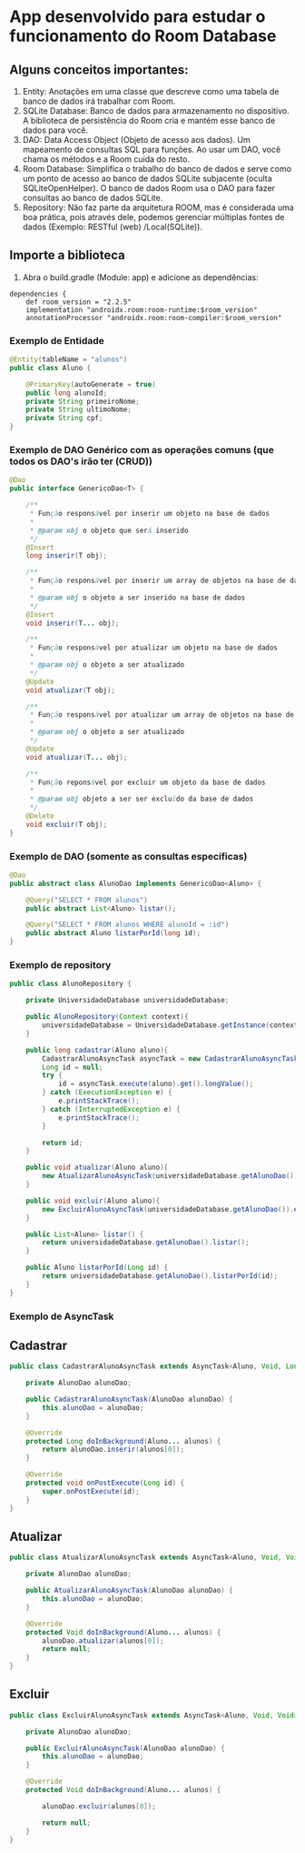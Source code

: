 # App desenvolvido para estudar o funcionamento do Room Database

## Alguns conceitos importantes:
1. Entity: Anotações em uma classe que descreve como uma tabela de banco de dados irá trabalhar com Room.
2. SQLite Database: Banco de dados para armazenamento no dispositivo. A biblioteca de persistência do Room cria e mantém esse banco de dados para você.
3. DAO: Data Access Object (Objeto de acesso aos dados). Um mapeamento de consultas SQL para funções. Ao usar um DAO, você chama os métodos e a Room cuida do resto.
4. Room Database: Simplifica o trabalho do banco de dados e serve como um ponto de acesso ao banco de dados SQLite subjacente (oculta SQLiteOpenHelper). O banco de dados Room usa o DAO para fazer consultas ao banco de dados SQLite.
5. Repository: Não faz parte da arquitetura ROOM, mas é considerada uma boa prática, pois através dele, podemos gerenciar múltiplas fontes de dados (Exemplo: RESTful (web) /Local(SQLite)).

## Importe a biblioteca
1. Abra o build.gradle (Module: app) e adicione as dependências:

```
dependencies {
    def room_version = "2.2.5"
    implementation "androidx.room:room-runtime:$room_version"
    annotationProcessor "androidx.room:room-compiler:$room_version"
```

### Exemplo de Entidade
```java
@Entity(tableName = "alunos")
public class Aluno {

    @PrimaryKey(autoGenerate = true)
    public long alunoId;
    private String primeiroNome;
    private String ultimoNome;
    private String cpf;
}
```

### Exemplo de DAO Genérico com as operações comuns (que todos os DAO's irão ter (CRUD))
```java
@Dao
public interface GenericoDao<T> {

    /**
     * Função responsável por inserir um objeto na base de dados
     *
     * @param obj o objeto que será inserido
     */
    @Insert
    long inserir(T obj);

    /**
     * Função responsável por inserir um array de objetos na base de dados
     *
     * @param obj o objeto a ser inserido na base de dados
     */
    @Insert
    void inserir(T... obj);

    /**
     * Função responsável por atualizar um objeto na base de dados
     *
     * @param obj o objeto a ser atualizado
     */
    @Update
    void atualizar(T obj);

    /**
     * Função responsável por atualizar um array de objetos na base de dados
     *
     * @param obj o objeto a ser atualizado
     */
    @Update
    void atualizar(T... obj);

    /**
     * Função reponsável por excluir um objeto da base de dados
     *
     * @param obj objeto a ser ser excluído da base de dados
     */
    @Delete
    void excluir(T obj);
}
```

### Exemplo de DAO (somente as consultas específicas)

```java
@Dao
public abstract class AlunoDao implements GenericoDao<Aluno> {

    @Query("SELECT * FROM alunos")
    public abstract List<Aluno> listar();

    @Query("SELECT * FROM alunos WHERE alunoId = :id")
    public abstract Aluno listarPorId(long id);
}
```

### Exemplo de repository
```java
public class AlunoRepository {

    private UniversidadeDatabase universidadeDatabase;

    public AlunoRepository(Context context){
        universidadeDatabase = UniversidadeDatabase.getInstance(context);
    }

    public long cadastrar(Aluno aluno){
        CadastrarAlunoAsyncTask asyncTask = new CadastrarAlunoAsyncTask(universidadeDatabase.getAlunoDao());
        Long id = null;
        try {
            id = asyncTask.execute(aluno).get().longValue();
        } catch (ExecutionException e) {
            e.printStackTrace();
        } catch (InterruptedException e) {
            e.printStackTrace();
        }

        return id;
    }

    public void atualizar(Aluno aluno){
        new AtualizarAlunoAsyncTask(universidadeDatabase.getAlunoDao()).execute(aluno);
    }

    public void excluir(Aluno aluno){
        new ExcluirAlunoAsyncTask(universidadeDatabase.getAlunoDao()).execute(aluno);
    }

    public List<Aluno> listar() {
        return universidadeDatabase.getAlunoDao().listar();
    }

    public Aluno listarPorId(Long id) {
        return universidadeDatabase.getAlunoDao().listarPorId(id);
    }
}
```

### Exemplo de AsyncTask

## Cadastrar
```java
public class CadastrarAlunoAsyncTask extends AsyncTask<Aluno, Void, Long> {

    private AlunoDao alunoDao;

    public CadastrarAlunoAsyncTask(AlunoDao alunoDao) {
        this.alunoDao = alunoDao;
    }

    @Override
    protected Long doInBackground(Aluno... alunos) {
        return alunoDao.inserir(alunos[0]);
    }

    @Override
    protected void onPostExecute(Long id) {
        super.onPostExecute(id);
    }
}
```
## Atualizar
```java
public class AtualizarAlunoAsyncTask extends AsyncTask<Aluno, Void, Void> {

    private AlunoDao alunoDao;

    public AtualizarAlunoAsyncTask(AlunoDao alunoDao) {
        this.alunoDao = alunoDao;
    }

    @Override
    protected Void doInBackground(Aluno... alunos) {
        alunoDao.atualizar(alunos[0]);
        return null;
    }
}
```

## Excluir
```java
public class ExcluirAlunoAsyncTask extends AsyncTask<Aluno, Void, Void> {

    private AlunoDao alunoDao;

    public ExcluirAlunoAsyncTask(AlunoDao alunoDao) {
        this.alunoDao = alunoDao;
    }

    @Override
    protected Void doInBackground(Aluno... alunos) {

        alunoDao.excluir(alunos[0]);

        return null;
    }
}
```
